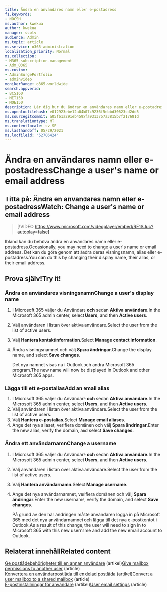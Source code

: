 ```yaml
---
title: Ändra en användares namn eller e-postadress
f1.keywords:
- NOCSH
ms.author: kwekua
author: kwekua
manager: scotv
audience: Admin
ms.topic: article
ms.service: o365-administration
localization_priority: Normal
ms.collection:
- M365-subscription-management
- Adm_O365
ms.custom:
- AdminSurgePortfolio
- adminvideo
monikerRange: o365-worldwide
search.appverid:
- BCS160
- MET150
- MOE150
description: Lär dig hur du ändrar en användares namn eller e-postadress genom att ändra ett visningsnamn, alias eller en e-postadress.
ms.openlocfilehash: e012923ebe12a04b07c9236f5ebbd30623cd2dd5
ms.sourcegitcommit: a05f61a291eb4595fa9313757a3815b7f217681d
ms.translationtype: MT
ms.contentlocale: sv-SE
ms.lasthandoff: 05/29/2021
ms.locfileid: "52706424"
---
```

# <a name="change-a-users-name-or-email-address"></a><span data-ttu-id="ccf01-103">Ändra en användares namn eller e-postadress</span><span class="sxs-lookup"><span data-stu-id="ccf01-103">Change a user's name or email address</span></span>

## <a name="watch-change-a-users-name-or-email-address"></a><span data-ttu-id="ccf01-104">Titta på: Ändra en användares namn eller e-postadress</span><span class="sxs-lookup"><span data-stu-id="ccf01-104">Watch: Change a user's name or email address</span></span>

> [!VIDEO https://www.microsoft.com/videoplayer/embed/RE1SJuc?autoplay=false]

<span data-ttu-id="ccf01-105">Ibland kan du behöva ändra en användares namn eller e-postadress.</span><span class="sxs-lookup"><span data-stu-id="ccf01-105">Occasionally, you may need to change a user's name or email address.</span></span> <span data-ttu-id="ccf01-106">Det kan du göra genom att ändra deras visningsnamn, alias eller e-postadress.</span><span class="sxs-lookup"><span data-stu-id="ccf01-106">You can do this by changing their display name, their alias, or their email address.</span></span> 

## <a name="try-it"></a><span data-ttu-id="ccf01-107">Prova själv!</span><span class="sxs-lookup"><span data-stu-id="ccf01-107">Try it!</span></span>

### <a name="change-a-users-display-name"></a><span data-ttu-id="ccf01-108">Ändra en användares visningsnamn</span><span class="sxs-lookup"><span data-stu-id="ccf01-108">Change a user's display name</span></span>

1. <span data-ttu-id="ccf01-109">I Microsoft 365 väljer du Användare **och** sedan **Aktiva användare.**</span><span class="sxs-lookup"><span data-stu-id="ccf01-109">In the Microsoft 365 admin center, select **Users**, and then **Active users**.</span></span>
1. <span data-ttu-id="ccf01-110">Välj användaren i listan över aktiva användare.</span><span class="sxs-lookup"><span data-stu-id="ccf01-110">Select the user from the list of active users.</span></span>
1. <span data-ttu-id="ccf01-111">Välj **Hantera kontaktinformation**.</span><span class="sxs-lookup"><span data-stu-id="ccf01-111">Select **Manage contact information**.</span></span>
1. <span data-ttu-id="ccf01-112">Ändra visningsnamnet och välj **Spara ändringar**.</span><span class="sxs-lookup"><span data-stu-id="ccf01-112">Change the display name, and select **Save changes**.</span></span>

    <span data-ttu-id="ccf01-113">Det nya namnet visas nu i Outlook och andra Microsoft 365 program.</span><span class="sxs-lookup"><span data-stu-id="ccf01-113">The new name will now be displayed in Outlook and other Microsoft 365 apps.</span></span>

### <a name="add-an-email-alias"></a><span data-ttu-id="ccf01-114">Lägga till ett e-postalias</span><span class="sxs-lookup"><span data-stu-id="ccf01-114">Add an email alias</span></span>

1. <span data-ttu-id="ccf01-115">I Microsoft 365 väljer du Användare **och** sedan **Aktiva användare.**</span><span class="sxs-lookup"><span data-stu-id="ccf01-115">In the Microsoft 365 admin center, select **Users**, and then **Active users**.</span></span>
1. <span data-ttu-id="ccf01-116">Välj användaren i listan över aktiva användare.</span><span class="sxs-lookup"><span data-stu-id="ccf01-116">Select the user from the list of active users.</span></span>
1. <span data-ttu-id="ccf01-117">Välj **Hantera e-postalias**.</span><span class="sxs-lookup"><span data-stu-id="ccf01-117">Select **Manage email aliases**.</span></span>
1. <span data-ttu-id="ccf01-118">Ange det nya aliaset, verifiera domänen och välj **Spara ändringar**.</span><span class="sxs-lookup"><span data-stu-id="ccf01-118">Enter the new alias, verify the domain, and select **Save changes**.</span></span>

### <a name="change-a-username"></a><span data-ttu-id="ccf01-119">Ändra ett användarnamn</span><span class="sxs-lookup"><span data-stu-id="ccf01-119">Change a username</span></span>

1. <span data-ttu-id="ccf01-120">I Microsoft 365 väljer du Användare **och** sedan **Aktiva användare.**</span><span class="sxs-lookup"><span data-stu-id="ccf01-120">In the Microsoft 365 admin center, select **Users**, and then **Active users**.</span></span>
1. <span data-ttu-id="ccf01-121">Välj användaren i listan över aktiva användare.</span><span class="sxs-lookup"><span data-stu-id="ccf01-121">Select the user from the list of active users.</span></span>
1. <span data-ttu-id="ccf01-122">Välj **Hantera användarnamn.**</span><span class="sxs-lookup"><span data-stu-id="ccf01-122">Select **Manage username**.</span></span>
1. <span data-ttu-id="ccf01-123">Ange det nya användarnamnet, verifiera domänen och välj **Spara ändringar**.</span><span class="sxs-lookup"><span data-stu-id="ccf01-123">Enter the new username, verify the domain, and select **Save changes**.</span></span>

    <span data-ttu-id="ccf01-124">På grund av den här ändringen måste användaren logga in på Microsoft 365 med det nya användarnamnet och lägga till det nya e-postkontot i Outlook.</span><span class="sxs-lookup"><span data-stu-id="ccf01-124">As a result of this change, the user will need to sign in to Microsoft 365 with this new username and add the new email account to Outlook.</span></span>

## <a name="related-content"></a><span data-ttu-id="ccf01-125">Relaterat innehåll</span><span class="sxs-lookup"><span data-stu-id="ccf01-125">Related content</span></span>

<span data-ttu-id="ccf01-126">[Ge postlådebehörigheter till en annan användare](../admin/add-users/give-mailbox-permissions-to-another-user.md) (artikel)</span><span class="sxs-lookup"><span data-stu-id="ccf01-126">[Give mailbox permissions to another user](../admin/add-users/give-mailbox-permissions-to-another-user.md) (article)</span></span>\
<span data-ttu-id="ccf01-127">[Konvertera en användarpostlåda till en delad postlåda](../admin/email/convert-user-mailbox-to-shared-mailbox.md) (artikel)</span><span class="sxs-lookup"><span data-stu-id="ccf01-127">[Convert a user mailbox to a shared mailbox](../admin/email/convert-user-mailbox-to-shared-mailbox.md) (article)</span></span>\
<span data-ttu-id="ccf01-128">[E-postinställningar för användare](../admin/email/office-365-user-email-settings.md) (artikel)</span><span class="sxs-lookup"><span data-stu-id="ccf01-128">[User email settings](../admin/email/office-365-user-email-settings.md) (article)</span></span>
